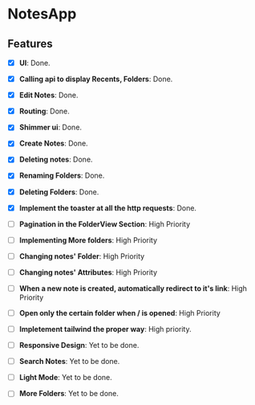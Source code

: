 # NotesApp
## Features

- [x] **UI**: Done.
- [x] **Calling api to display Recents, Folders**: Done.
- [x] **Edit Notes**: Done.
- [x] **Routing**: Done.
- [x] **Shimmer ui**: Done.
- [x] **Create Notes**: Done.
- [x] **Deleting notes**: Done.
- [x] **Renaming Folders**: Done.
- [x] **Deleting Folders**: Done.
- [x] **Implement the toaster at all the http requests**: Done.

- [ ] **Pagination in the FolderView Section**: High Priority
- [ ] **Implementing More folders**: High Priority

- [ ] **Changing notes' Folder**: High Priority
- [ ] **Changing notes' Attributes**: High Priority
- [ ] **When a new note is created, automatically redirect to it's link**: High Priority
- [ ] **Open only the certain folder when / is opened**: High Priority
- [ ] **Impletement tailwind the proper way**: High priority.
- [ ] **Responsive Design**: Yet to be done.
- [ ] **Search Notes**: Yet to be done.
- [ ] **Light Mode**: Yet to be done.
- [ ] **More Folders**: Yet to be done.